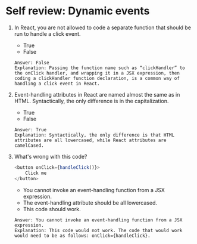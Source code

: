 # Self review: Dynamic events

1. In React, you are not allowed to code a separate function that should be run to handle a click event.
    - True 
    - False
    ```
    Answer: False
    Explanation: Passing the function name such as “clickHandler” to the onClick handler, and wrapping it in a JSX expression, then coding a clickHandler function declaration, is a common way of handling a click event in React.
    ```

2. Event-handling attributes in React are named almost the same as in HTML. Syntactically, the only difference is in the capitalization.
    - True 
    - False
    ```
    Answer: True
    Explanation: Syntactically, the only difference is that HTML attributes are all lowercased, while React attributes are camelCased.
    ```

3. W​hat's wrong with this code?
    ```js
    <button onClick={handleClick()}>
        Click me
    </button>
    ```
    - You cannot invoke an event-handling function from a JSX expression.
    - The event-handling attribute should be all lowercased.
    - T​his code should work.
    ```
    Answer: You cannot invoke an event-handling function from a JSX expression.
    Explanation: This code would not work. The code that would work would need to be as follows: onClick={handleClick}.
    ```